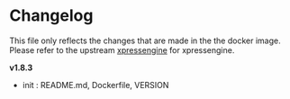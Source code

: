# Changelog

This file only reflects the changes that are made in the the docker image. Please refer to the upstream [xpressengine](https://www.xpressengine.com/) for xpressengine.

**v1.8.3**
- init : README.md, Dockerfile, VERSION
